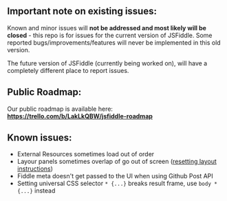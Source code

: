 ## Important note on existing issues:

Known and minor issues will **not be addressed and most likely will be closed** - this repo is for issues for the current version of JSFiddle. Some reported bugs/improvements/features will never be implemented in this old version.

The future version of JSFiddle (currently being worked on), will have a completely different place to report issues.

## Public Roadmap:

Our public roadmap is available here: **https://trello.com/b/LakLkQBW/jsfiddle-roadmap**

## Known issues:

- External Resources sometimes load out of order
- Layour panels sometimes overlap of go out of screen ([resetting layout instructions](https://github.com/jsfiddle/jsfiddle-issues/issues/493#issuecomment-39214845))
- Fiddle meta doesn't get passed to the UI when using Github Post API
- Setting universal CSS selector `* {...}` breaks result frame, use `body * {...}` instead
